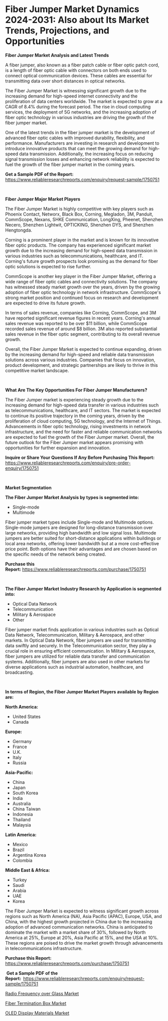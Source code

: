 <p><h1>Fiber Jumper Market Dynamics 2024-2031: Also about Its Market Trends, Projections, and Opportunities</h1></p><p><strong>Fiber Jumper Market Analysis and Latest Trends</strong></p>
<p><p>A fiber jumper, also known as a fiber patch cable or fiber optic patch cord, is a length of fiber optic cable with connectors on both ends used to connect optical communication devices. These cables are essential for transmitting data over short distances in optical networks.</p><p>The Fiber Jumper Market is witnessing significant growth due to the increasing demand for high-speed internet connectivity and the proliferation of data centers worldwide. The market is expected to grow at a CAGR of 8.4% during the forecast period. The rise in cloud computing services, the deployment of 5G networks, and the increasing adoption of fiber optic technology in various industries are driving the growth of the fiber jumper market.</p><p>One of the latest trends in the fiber jumper market is the development of advanced fiber optic cables with improved durability, flexibility, and performance. Manufacturers are investing in research and development to introduce innovative products that can meet the growing demand for high-speed data transmission. Additionally, the increasing focus on reducing signal transmission losses and enhancing network reliability is expected to fuel the growth of the fiber jumper market in the coming years.</p></p>
<p><strong>Get a Sample PDF of the Report:&nbsp;</strong> <a href="https://www.reliableresearchreports.com/enquiry/request-sample/1750751">https://www.reliableresearchreports.com/enquiry/request-sample/1750751</a></p>
<p>&nbsp;</p>
<p><strong>Fiber Jumper Major Market Players</strong></p>
<p><p>The Fiber Jumper Market is highly competitive with key players such as Phoenix Contact, Networx, Black Box, Corning, Megladon, 3M, Panduit, CommScope, Nexans, SHKE Communication, LongXing, Pheenet, Shenzhen Necero, Shenzhen Lightwit, OPTICKING, Shenzhen DYS, and Shenzhen Hengtongda.</p><p>Corning is a prominent player in the market and is known for its innovative fiber optic products. The company has experienced significant market growth due to the increasing demand for high-speed data transmission in various industries such as telecommunications, healthcare, and IT. Corning's future growth prospects look promising as the demand for fiber optic solutions is expected to rise further.</p><p>CommScope is another key player in the Fiber Jumper Market, offering a wide range of fiber optic cables and connectivity solutions. The company has witnessed steady market growth over the years, driven by the growing adoption of fiber optic technology in network infrastructure. CommScope's strong market position and continued focus on research and development are expected to drive its future growth.</p><p>In terms of sales revenue, companies like Corning, CommScope, and 3M have reported significant revenue figures in recent years. Corning's annual sales revenue was reported to be over $11 billion, while CommScope recorded sales revenue of around $8 billion. 3M also reported substantial sales revenue in the fiber optic segment, contributing to its overall revenue growth.</p><p>Overall, the Fiber Jumper Market is expected to continue expanding, driven by the increasing demand for high-speed and reliable data transmission solutions across various industries. Companies that focus on innovation, product development, and strategic partnerships are likely to thrive in this competitive market landscape.</p></p>
<p>&nbsp;</p>
<p><strong>What Are The Key Opportunities For Fiber Jumper Manufacturers?</strong></p>
<p><p>The Fiber Jumper market is experiencing steady growth due to the increasing demand for high-speed data transfer in various industries such as telecommunications, healthcare, and IT sectors. The market is expected to continue its positive trajectory in the coming years, driven by the proliferation of cloud computing, 5G technology, and the Internet of Things. Advancements in fiber optic technology, rising investments in network infrastructure, and the need for faster and reliable communication networks are expected to fuel the growth of the Fiber Jumper market. Overall, the future outlook for the Fiber Jumper market appears promising with opportunities for further expansion and innovation.</p></p>
<p><strong>Inquire or Share Your Questions If Any Before Purchasing This Report:</strong> <a href="https://www.reliableresearchreports.com/enquiry/pre-order-enquiry/1750751">https://www.reliableresearchreports.com/enquiry/pre-order-enquiry/1750751</a></p>
<p>&nbsp;</p>
<p><strong>Market Segmentation</strong></p>
<p><strong>The Fiber Jumper Market Analysis by types is segmented into:</strong></p>
<p><ul><li>Single-mode</li><li>Multimode</li></ul></p>
<p><p>Fiber jumper market types include Single-mode and Multimode options. Single-mode jumpers are designed for long-distance transmission over large networks, providing high bandwidth and low signal loss. Multimode jumpers are better suited for short-distance applications within buildings or local area networks, offering lower bandwidth but at a more cost-effective price point. Both options have their advantages and are chosen based on the specific needs of the network being created.</p></p>
<p><strong>Purchase this Report:&nbsp;</strong><a href="https://www.reliableresearchreports.com/purchase/1750751">https://www.reliableresearchreports.com/purchase/1750751</a></p>
<p>&nbsp;</p>
<p><strong>The Fiber Jumper Market Industry Research by Application is segmented into:</strong></p>
<p><ul><li>Optical Data Network</li><li>Telecommunication</li><li>Military & Aerospace</li><li>Other</li></ul></p>
<p><p>Fiber jumper market finds application in various industries such as Optical Data Network, Telecommunication, Military & Aerospace, and other markets. In Optical Data Network, fiber jumpers are used for transmitting data swiftly and securely. In the Telecommunication sector, they play a crucial role in ensuring efficient communication. In Military & Aerospace, fiber jumpers are utilized for reliable data transfer and communication systems. Additionally, fiber jumpers are also used in other markets for diverse applications such as industrial automation, healthcare, and broadcasting.</p></p>
<p>&nbsp;</p>
<p><strong>In terms of Region, the Fiber Jumper Market Players available by Region are:</strong></p>
<p>
    <p> <strong> North America: </strong>
        <ul>
            <li>United States</li>
            <li>Canada</li>
        </ul>
        </p> 
    <p> <strong> Europe: </strong>
        <ul>
            <li>Germany</li>
            <li>France</li>
            <li>U.K.</li>
            <li>Italy</li>
            <li>Russia</li>
        </ul>
        </p> 
    <p> <strong> Asia-Pacific: </strong>
        <ul>
            <li>China</li>
            <li>Japan</li>
            <li>South Korea</li>
            <li>India</li>
            <li>Australia</li>
            <li>China Taiwan</li>
            <li>Indonesia</li>
            <li>Thailand</li>
            <li>Malaysia</li>
        </ul>
        </p> 
    <p> <strong> Latin America: </strong>
        <ul>
            <li>Mexico</li>
            <li>Brazil</li>
            <li>Argentina Korea</li>
            <li>Colombia</li>
        </ul>
        </p> 
    <p> <strong> Middle East & Africa: </strong>
        <ul>
            <li>Turkey</li>
            <li>Saudi</li>
            <li>Arabia</li>
            <li>UAE</li>
            <li>Korea</li>
        </ul>
    </p>
    </p>
<p><p>The Fiber Jumper Market is expected to witness significant growth across regions such as North America (NA), Asia Pacific (APAC), Europe, USA, and China, with the highest growth projected in China due to the increasing adoption of advanced communication networks. China is anticipated to dominate the market with a market share of 30%, followed by North America at 25%, Europe at 20%, Asia Pacific at 15%, and the USA at 10%. These regions are poised to drive the market growth through advancements in telecommunications infrastructure.</p></p>
<p><strong>Purchase this Report: </strong><a href="https://www.reliableresearchreports.com/purchase/1750751">https://www.reliableresearchreports.com/purchase/1750751</a></p>
<p>&nbsp;<strong>Get a Sample PDF of the Report:&nbsp;&nbsp;</strong><a href="https://www.reliableresearchreports.com/enquiry/request-sample/1750751">https://www.reliableresearchreports.com/enquiry/request-sample/1750751</a></p>
<p><strong></strong></p>
<p><p><a href="https://github.com/kathiaseamanalvaradovlprc2h/Market-Research-Report-List-1/blob/main/radio-frequency-over-glass-market.md">Radio Frequency over Glass Market</a></p><p><a href="https://github.com/GroverBarry/Market-Research-Report-List-4/blob/main/fiber-termination-box-market.md">Fiber Termination Box Market</a></p><p><a href="https://github.com/lylyparadise/Market-Research-Report-List-2/blob/main/oled-display-materials-market.md">OLED Display Materials Market</a></p></p>